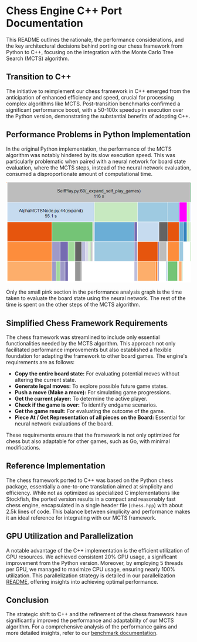 # Chess Engine C++ Port Documentation

This README outlines the rationale, the performance considerations, and the key architectural decisions behind porting our chess framework from Python to C++, focusing on the integration with the Monte Carlo Tree Search (MCTS) algorithm.

## Transition to C++

The initiative to reimplement our chess framework in C++ emerged from the anticipation of enhanced efficiency and speed, crucial for processing complex algorithms like MCTS. Post-transition benchmarks confirmed a significant performance boost, with a 50-100x speedup in execution over the Python version, demonstrating the substantial benefits of adopting C++.

## Performance Problems in Python Implementation

In the original Python implementation, the performance of the MCTS algorithm was notably hindered by its slow execution speed. This was particularly problematic when paired with a neural network for board state evaluation, where the MCTS steps, instead of the neural network evaluation, consumed a disproportionate amount of computational time.

![MCTS Performance](/AIZeroChessBot/documentation/performance_analysis.png)

Only the small pink section in the performance analysis graph is the time taken to evaluate the board state using the neural network. The rest of the time is spent on the other steps of the MCTS algorithm.

## Simplified Chess Framework Requirements

The chess framework was streamlined to include only essential functionalities needed by the MCTS algorithm. This approach not only facilitated performance improvements but also established a flexible foundation for adapting the framework to other board games. The engine's requirements are as follows:

- **Copy the entire board state:** For evaluating potential moves without altering the current state.
- **Generate legal moves:** To explore possible future game states.
- **Push a move (Make a move):** For simulating game progressions.
- **Get the current player:** To determine the active player.
- **Check if the game is over:** To identify endgame scenarios.
- **Get the game result:** For evaluating the outcome of the game.
- **Piece At / Get Representation of all pieces on the Board:** Essential for neural network evaluations of the board.

These requirements ensure that the framework is not only optimized for chess but also adaptable for other games, such as Go, with minimal modifications.

## Reference Implementation

The chess framework ported to C++ was based on the Python chess package, essentially a one-to-one translation aimed at simplicity and efficiency. While not as optimized as specialized C implementations like Stockfish, the ported version results in a compact and reasonably fast chess engine, encapsulated in a single header file (`chess.hpp`) with about 2.5k lines of code. This balance between simplicity and performance makes it an ideal reference for integrating with our MCTS framework.

## GPU Utilization and Parallelization

A notable advantage of the C++ implementation is the efficient utilization of GPU resources. We achieved consistent 20% GPU usage, a significant improvement from the Python version. Moreover, by employing 5 threads per GPU, we managed to maximize CPU usage, ensuring nearly 100% utilization. This parallelization strategy is detailed in our parallelization [README](/AIZeroChessBot-C++/documentation/parallelization/README.md), offering insights into achieving optimal performance.

## Conclusion

The strategic shift to C++ and the refinement of the chess framework have significantly improved the performance and adaptability of our MCTS algorithm. For a comprehensive analysis of the performance gains and more detailed insights, refer to our [benchmark documentation](/AIZeroChessBot/documentation/benchmark_documentation.md).
